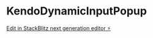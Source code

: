 # KendoDynamicInputPopup

[Edit in StackBlitz next generation editor ⚡️](https://stackblitz.com/~/github.com/SigmaOutdoors/KendoDynamicInputPopup)